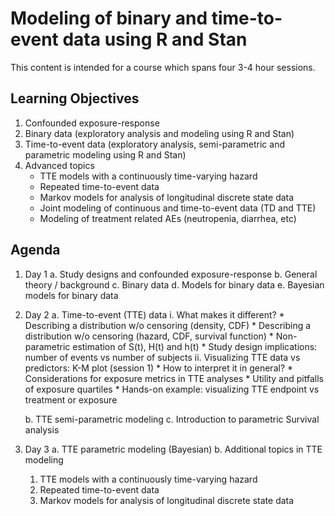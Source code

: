 # Modeling of binary and time-to-event data using R and Stan

This content is intended for a course which spans four 3-4 hour sessions.

## Learning Objectives

1. Confounded exposure-response
2. Binary data (exploratory analysis and modeling using R and Stan)
3. Time-to-event data (exploratory analysis, semi-parametric and parametric modeling using R and Stan)
4. Advanced topics
    * TTE models with a continuously time-varying hazard
    * Repeated time-to-event data
    * Markov models for analysis of longitudinal discrete state data
    * Joint modeling of continuous and time-to-event data (TD and TTE)
    * Modeling of treatment related AEs (neutropenia, diarrhea, etc)
    


## Agenda

1. Day 1
   a. Study designs and confounded exposure-response
   b. General theory / background 
   c. Binary data
   d. Models for binary data
   e. Bayesian models for binary data
   
2. Day 2
   a. Time-to-event (TTE) data
      i. What makes it different?
         * Describing a distribution w/o censoring (density, CDF)
         * Describing a distribution w/o censoring (hazard, CDF, survival function)
         * Non-parametric estimation of S(t), H(t) and h(t)
         * Study design implications: number of events vs number of subjects
      ii. Visualizing TTE data vs predictors: K-M plot (session 1)
         * How to interpret it in general?
         * Considerations for exposure metrics in TTE analyses
         * Utility and pitfalls of exposure quartiles
         * Hands-on example: visualizing TTE endpoint vs treatment or exposure


   b. TTE semi-parametric modeling
   c. Introduction to parametric Survival analysis
   
3. Day 3
   a. TTE parametric modeling (Bayesian)
   b. Additional topics in TTE modeling
      1. TTE models with a continuously time-varying hazard
      2. Repeated time-to-event data
      3. Markov models for analysis of longitudinal discrete state data
